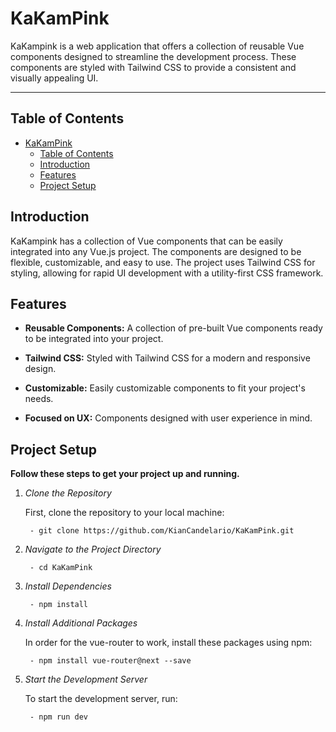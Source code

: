 # KaKamPink
KaKampink is a web application that offers a collection of reusable Vue components designed to streamline the development process. These components are styled with Tailwind CSS to provide a consistent and visually appealing UI.

---

## Table of Contents
- [KaKamPink](#kakampink)
  - [Table of Contents](#table-of-contents)
  - [Introduction](#introduction)
  - [Features](#features)
  - [Project Setup](#project-setup)
    

## Introduction
KaKampink has a collection of Vue components that can be easily integrated into any Vue.js project. The components are designed to be flexible, customizable, and easy to use. The project uses Tailwind CSS for styling, allowing for rapid UI development with a utility-first CSS framework.

## Features
- **Reusable Components:** A collection of pre-built Vue components ready to be integrated into your project.
  
- **Tailwind CSS:** Styled with Tailwind CSS for a modern and responsive design.
  
- **Customizable:** Easily customizable components to fit your project's needs.
  
- **Focused on UX:** Components designed with user experience in mind.

## Project Setup

**Follow these steps to get your project up and running.**

1. *Clone the Repository*
    
    First, clone the repository to your local machine:

        - git clone https://github.com/KianCandelario/KaKamPink.git

2. *Navigate to the Project Directory*

        - cd KaKamPink

3. *Install Dependencies*

        - npm install

4. *Install Additional Packages* 
    
    In order for the vue-router to work, install these packages using npm:

        - npm install vue-router@next --save
    
5. *Start the Development Server*
        
    To start the development server, run:

        - npm run dev


